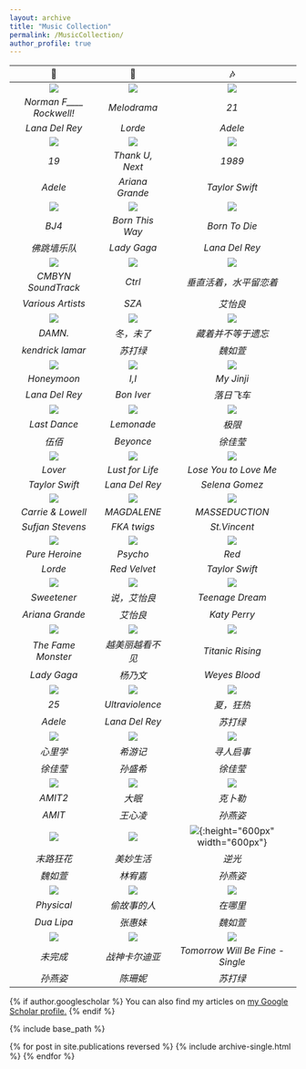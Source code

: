 ```yaml
---
layout: archive
title: "Music Collection"
permalink: /MusicCollection/
author_profile: true
---
```

|  🤍 |  🖤	|  🎶 |
|:-:	|:-:	|:-:	|
| ![](/images/Album/NFR.jpg)  	|  ![](/images/Album/Melodrama.jpg) 	|  ![](/images/Album/21.jpg) 	|
|  *Norman F____ Rockwell!* 	|  *Melodrama* 	|  *21* 	|
|  *Lana Del Rey* 	|  *Lorde* 	| *Adele*  	|
|![](/images/Album/19.jpg)|   ![](/images/Album/TUN.jpg )	|  ![](/images/Album/1989.jpg) 	|
|*19* 	|    *Thank U, Next*  	|     *1989*	|
|*Adele*  	|    *Ariana Grande* 	|    *Taylor Swift*  	|
|![](/images/Album/BJ4.jpg)|   ![](/images/Album/BornThisWay.jpg )	|  ![](/images/Album/BTD.jpg) 	|
|*BJ4* 	|    *Born This Way*  	|     *Born To Die*	|
|*佛跳墙乐队*  	|    *Lady Gaga* 	|    *Lana Del Rey*  	|
|![](/images/Album/CMBYN.jpg)|   ![](/images/Album/Ctrl.jpg )	|  ![](/images/Album/CZHZSPLNZ.jpg) 	|
|*CMBYN SoundTrack* 	|    *Ctrl*  	|     *垂直活着，水平留恋着*	|
|*Various Artists*  	|    *SZA* 	|    *艾怡良*  	|
|![](/images/Album/DAMN.jpg)|   ![](/images/Album/DWL.jpg )	|  ![](/images/Album/HNF.jpg) 	|
|*DAMN.* 	|    *冬，未了*  	|     *藏着并不等于遗忘*	|
|*kendrick lamar*  	|    *苏打绿* 	|    *魏如萱*  	|
|![](/images/Album/Honeymoon.jpg)|   ![](/images/Album/II.jpg )	|  ![](/images/Album/JinJi.jpg) 	|
|*Honeymoon* 	|    *I,I*  	|     *My Jinji*	|
|*Lana Del Rey*  	|    *Bon Iver* 	|    *落日飞车*  	|
|![](/images/Album/LastDance.jpg)|   ![](/images/Album/Lemonade.jpg )	|  ![](/images/Album/Limit.jpg) 	|
|*Last Dance* 	|    *Lemonade*  	|     *极限*	|
|*伍佰*  	|    *Beyonce* 	|    *徐佳莹*  	|
|![](/images/Album/Lover.jpg)|   ![](/images/Album/LustforLife.jpg )	|  ![](/images/Album/LYTLM.jpg) 	|
|*Lover* 	|    *Lust for Life*  	|     *Lose You to Love Me*	|
|*Taylor Swift*  	|    *Lana Del Rey* 	|    *Selena Gomez*  	|
|![](/images/Album/CL.jpg)|   ![](/images/Album/MAGDALENE.jpg )	|  ![](/images/Album/MASSEDUCTION.jpg) 	|
|*Carrie & Lowell* 	|    *MAGDALENE*  	|     *MASSEDUCTION*	|
|*Sufjan Stevens*  	|    *FKA twigs* 	|    *St.Vincent*  	|
|![](/images/Album/PH.jpg)|   ![](/images/Album/Psycho.jpg )	|  ![](/images/Album/Red.jpg) 	|
|*Pure Heroine* 	|    *Psycho*  	|     *Red*	|
|*Lorde*  	|    *Red Velvet* 	|    *Taylor Swift*  	|
|![](/images/Album/Sweetener.jpg)|   ![](/images/Album/TAE.jpg )	|  ![](/images/Album/TD.jpg) 	|
|*Sweetener* 	|    *说，艾怡良*  	|     *Teenage Dream*	|
|*Ariana Grande*  	|    *艾怡良* 	|    *Katy Perry*  	|
|![](/images/Album/TFM.jpg)|   ![](/images/Album/TMTB.jpg )	|  ![](/images/Album/TR.jpg) 	|
|*The Fame Monster* 	|    *越美丽越看不见*  	|     *Titanic Rising*	|
|*Lady Gaga*  	|    *杨乃文* 	|    *Weyes Blood*  	|
|![](/images/Album/25.jpg)|   ![](/images/Album/UTV.jpg )	|  ![](/images/Album/XKR.jpg) 	|
|*25* 	|    *Ultraviolence*  	|     *夏，狂热*	|
|*Adele*  	|    *Lana Del Rey* 	|    *苏打绿*  	|
|![](/images/Album/XLX.jpg)|   ![](/images/Album/XYJ.jpg )	|  ![](/images/Album/Missing.jpg) 	|
|*心里学* 	|    *希游记*  	|     *寻人启事*	|
|*徐佳莹*  	|    *孙盛希* 	|    *徐佳莹*  	|
|![](/images/Album/2020226/AMIT2.jpg)|   ![](/images/Album/2020226/dm.jpg )	|  ![](/images/Album/2020226/Kepler.jpg) 	|
|*AMIT2* 	|    *大眠*  	|     *克卜勒*	|
|*AMIT*  	|    *王心凌* 	|    *孙燕姿*  	|
|![](/images/Album/2020226/mlkh.jpg)|   ![](/images/Album/2020226/mmsh.jpg )	|  ![](/images/Album/2020226/ng.jpg){:height="600px" width="600px"}	|
|*末路狂花* 	|    *美妙生活*  	|     *逆光*	|
|*魏如萱*  	|    *林宥嘉* 	|    *孙燕姿*  	|
|![](/images/Album/2020226/physical.jpg)|   ![](/images/Album/2020226/tgsdr.jpg )	|  ![](/images/Album/2020226/where.jpg) 	|
|*Physical* 	|    *偷故事的人*  	|     *在哪里*	|
|*Dua Lipa*  	|    *张惠妹* 	|    *魏如萱*  	|
|![](/images/Album/2020226/wwc.jpg)|   ![](/images/Album/2020226/zskedy.jpg )	|  ![](/images/Album/2020226/mtgh.jpg) 	|
|*未完成* 	|    *战神卡尔迪亚*  	|     *Tomorrow Will Be Fine - Single*	|
|*孙燕姿*  	|    *陈珊妮* 	|    *苏打绿*  	|

<!-- ![](/images/Album/NFR.jpg "Norman F____ Rockwell - Lana Del Rey"){:height="20%" width="20%"}  &nbsp; &nbsp; &nbsp; &nbsp;  ![](/images/Album/Melodrama.jpg "Melodrama - Lorde"){:height="20%" width="20%"}  &nbsp; &nbsp; &nbsp; &nbsp;   ![](/images/Album/21.jpg "21 - Adele"){:height="20%" width="20%"} -->
<!-- <br />Norman Fxxxxx Rockwell &nbsp; &nbsp; &nbsp; &nbsp; &nbsp; &nbsp; &nbsp; &nbsp; Melodrama &nbsp; &nbsp; &nbsp; &nbsp; &nbsp; &nbsp; &nbsp; &nbsp; 21
<br />Lana Del Rey &nbsp; &nbsp; &nbsp; &nbsp; &nbsp; &nbsp; &nbsp; &nbsp; Lorde &nbsp; &nbsp; &nbsp; &nbsp; &nbsp; &nbsp; &nbsp; &nbsp; Adele

<!-- | [![](/images/Album/NFR.jpg){:height="20%" width="20%"}] | [![](/images/Album/Melodrama.jpg){:height="20%" width="20%"}] | [![](/images/Album/21.jpg){:height="20%" width="20%"}] |
|:---:|:---:|:---:|
|Norman F___ Rockwell!| Melodrama | 21 |
|Lana Del Rey | Lorde | Adele | -->

{% if author.googlescholar %}
  You can also find my articles on <u><a href="{{author.googlescholar}}">my Google Scholar profile</a>.</u>
{% endif %}

{% include base_path %}

{% for post in site.publications reversed %}
  {% include archive-single.html %}
{% endfor %}
